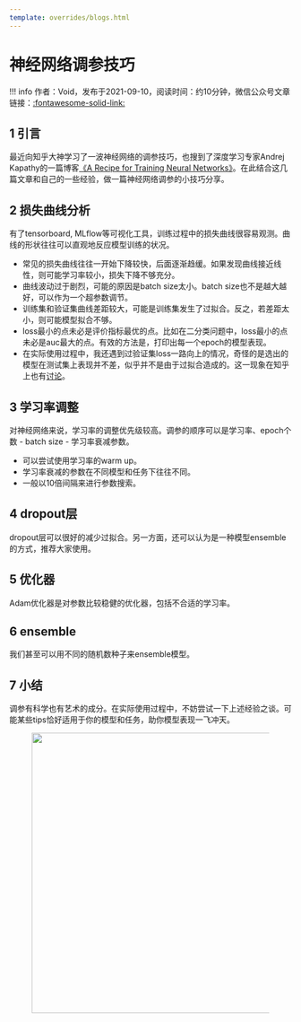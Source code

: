 ```yaml
---
template: overrides/blogs.html
---
```


# 神经网络调参技巧

!!! info 
    作者：Void，发布于2021-09-10，阅读时间：约10分钟，微信公众号文章链接：[:fontawesome-solid-link:](https://mp.weixin.qq.com/s/LVw3rcDCOk0R3oZ_MEDAEQ)

## 1 引言

最近向知乎大神学习了一波神经网络的调参技巧，也搜到了深度学习专家Andrej Kapathy的一篇博客[《A Recipe for Training Neural Networks》](https://karpathy.github.io/2019/04/25/recipe/)。在此结合这几篇文章和自己的一些经验，做一篇神经网络调参的小技巧分享。

## 2 损失曲线分析

有了tensorboard, MLflow等可视化工具，训练过程中的损失曲线很容易观测。曲线的形状往往可以直观地反应模型训练的状况。

- 常见的损失曲线往往一开始下降较快，后面逐渐趋缓。如果发现曲线接近线性，则可能学习率较小，损失下降不够充分。
- 曲线波动过于剧烈，可能的原因是batch size太小。batch size也不是越大越好，可以作为一个超参数调节。
- 训练集和验证集曲线差距较大，可能是训练集发生了过拟合。反之，若差距太小，则可能模型拟合不够。
- loss最小的点未必是评价指标最优的点。比如在二分类问题中，loss最小的点未必是auc最大的点。有效的方法是，打印出每一个epoch的模型表现。
- 在实际使用过程中，我还遇到过验证集loss一路向上的情况，奇怪的是选出的模型在测试集上表现并不差，似乎并不是由于过拟合造成的。这一现象在知乎上也有[讨论](https://www.zhihu.com/question/318399418/answer/1202932315)。

## 3 学习率调整

对神经网络来说，学习率的调整优先级较高。调参的顺序可以是学习率、epoch个数 - batch size - 学习率衰减参数。

- 可以尝试使用学习率的warm up。
- 学习率衰减的参数在不同模型和任务下往往不同。
- 一般以10倍间隔来进行参数搜索。


## 4 dropout层

dropout层可以很好的减少过拟合。另一方面，还可以认为是一种模型ensemble的方式，推荐大家使用。

## 5 优化器

Adam优化器是对参数比较稳健的优化器，包括不合适的学习率。

## 6 ensemble

我们甚至可以用不同的随机数种子来ensemble模型。

## 7 小结

调参有科学也有艺术的成分。在实际使用过程中，不妨尝试一下上述经验之谈。可能某些tips恰好适用于你的模型和任务，助你模型表现一飞冲天。 


<figure>
  <img src="https://cdn.jsdelivr.net/gh/BulletTech2021/Pics/2021-6-14/1623639526512-1080P%20(Full%20HD)%20-%20Tail%20Pic.png" width="500" />
</figure>
